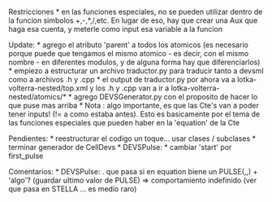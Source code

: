 
Restricciones
	* en las funciones especiales, no se pueden utilizar dentro de la funcion simbolos +,-,*,/,etc. En
	lugar de eso, hay que crear una Aux que haga esa cuenta, y meterle como input esa variable a la funcion

Update:
	* agrego el atributo 'parent' a todos los atomicos (es necesario porque puede que tengamos el mismo atomico 
	- es decir, con el mismo nombre - en diferentes modulos, y de alguna forma hay que diferenciarlos)
	* empiezo a estructurar un archivo traductor.py para traducir tanto a devsml como a archivos .h y .cpp
	* el output de traductor.py por ahora va a lotka-volterra-nested/top.xml y los .h y .cpp van a ir a lotka-volterra-nested/atomics/*
	* agrego DEVSGenerator.py con el proposito de hacer lo que puse mas arriba
	* Nota : algo importante, es que las Cte's van a poder tener inputs! (!= a como estaba antes). Esto es basicamente por el tema de las
	funciones especiales que pueden haber en la 'equation' de la Cte

Pendientes:
	* reestructurar el codigo un toque... usar clases / subclases
	* terminar generador de CellDevs
	* DEVSPulse: 
		* cambiar 'start' por first_pulse


Comentarios:
	* DEVSPulse:
		. que pasa si en equation biene un PULSE(,,) + 'algo'? (guardar ultimo valor de PULSE) => comportamiento indefinido (ver que pasa en STELLA ... es medio raro)